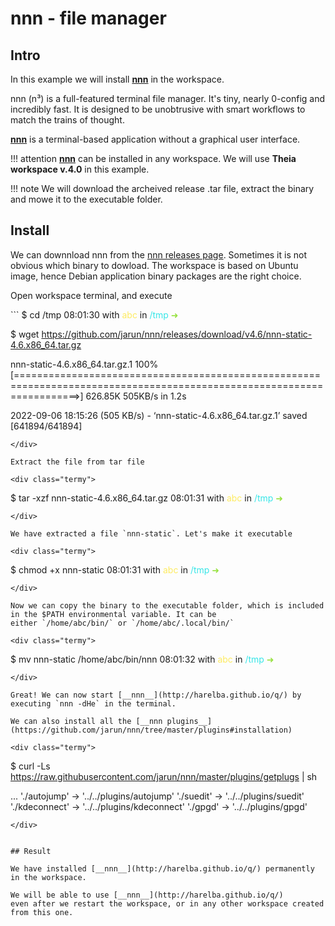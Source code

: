 # nnn - file manager

## Intro 

In this example we will install [__nnn__](http://harelba.github.io/q/) in the workspace.   

nnn (n³) is a full-featured terminal file manager. It's tiny, nearly 0-config and incredibly fast.
It is designed to be unobtrusive with smart workflows to match the trains of thought.   

[__nnn__](http://harelba.github.io/q/) is a terminal-based application without a graphical user interface.  

!!! attention 
    [__nnn__](http://harelba.github.io/q/) can be installed in any workspace. We will use __Theia workspace v.4.0__ in this example.

!!! note
    We will download the archeived release .tar file, extract the binary and mowe it to the executable folder.   

## Install

We can downnload nnn from the [nnn releases page](https://github.com/jarun/nnn/releases). Sometimes it is not obvious which 
binary to dowload. The workspace is based on Ubuntu image, hence Debian application binary packages are the right choice.  

Open workspace terminal, and execute

<div class="termy">
```
$ cd /tmp 
08:01:30 with <font color="#FDEB61">abc</font> in <font color="#37E6E8">/tmp</font> <font color="#98E242">➜</font>

$ wget https://github.com/jarun/nnn/releases/download/v4.6/nnn-static-4.6.x86_64.tar.gz

nnn-static-4.6.x86_64.tar.gz.1      100%[=======================================================================================================================>] 626.85K   505KB/s    in 1.2s    

2022-09-06 18:15:26 (505 KB/s) - ‘nnn-static-4.6.x86_64.tar.gz.1’ saved [641894/641894]
```
</div>

Extract the file from tar file 

<div class="termy">
```
$ tar -xzf nnn-static-4.6.x86_64.tar.gz
08:01:31 with <font color="#FDEB61">abc</font> in <font color="#37E6E8">/tmp</font> <font color="#98E242">➜</font>
```
</div>

We have extracted a file `nnn-static`. Let's make it executable 

<div class="termy">
```
$ chmod +x nnn-static
08:01:31 with <font color="#FDEB61">abc</font> in <font color="#37E6E8">/tmp</font> <font color="#98E242">➜</font>
```
</div>

Now we can copy the binary to the executable folder, which is included in the $PATH environmental variable. It can be 
either `/home/abc/bin/` or `/home/abc/.local/bin/`

<div class="termy">
```
$ mv nnn-static /home/abc/bin/nnn
08:01:32 with <font color="#FDEB61">abc</font> in <font color="#37E6E8">/tmp</font> <font color="#98E242">➜</font>
```
</div>

Great! We can now start [__nnn__](http://harelba.github.io/q/) by executing `nnn -dHe` in the terminal.  

We can also install all the [__nnn plugins__](https://github.com/jarun/nnn/tree/master/plugins#installation) 

<div class="termy">
```
$ curl -Ls https://raw.githubusercontent.com/jarun/nnn/master/plugins/getplugs | sh

...
'./autojump' -> '../../plugins/autojump'
'./suedit' -> '../../plugins/suedit'
'./kdeconnect' -> '../../plugins/kdeconnect'
'./gpgd' -> '../../plugins/gpgd'
```
</div>


## Result

We have installed [__nnn__](http://harelba.github.io/q/) permanently in the workspace.  

We will be able to use [__nnn__](http://harelba.github.io/q/) 
even after we restart the workspace, or in any other workspace created from this one. 
